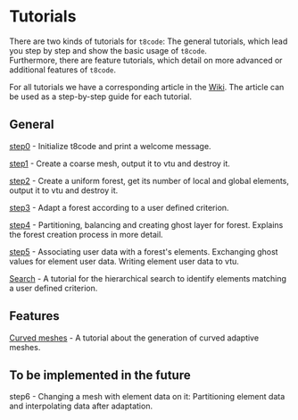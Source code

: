 # Tutorials

There are two kinds of tutorials for `t8code`: The general tutorials, which lead you step by step and show the basic usage of `t8code`.  
Furthermore, there are feature tutorials, which detail on more advanced or additional features of `t8code`. 

For all tutorials we have a corresponding article in the [Wiki](https://github.com/DLR-AMR/t8code/wiki/Tutorial---Overview). The article can be used as a step-by-step guide for each tutorial.


## General

[step0](https://github.com/DLR-AMR/t8code/wiki/Step-0---Hello-World) - 
Initialize t8code and print a welcome message.

[step1](https://github.com/DLR-AMR/t8code/wiki/Step-1---Creating-a-coarse-mesh) - 
Create a coarse mesh, output it to vtu and destroy it.

[step2](https://github.com/DLR-AMR/t8code/wiki/Step-2---Creating-a-uniform-forest) - 
Create a uniform forest, get its number of local and global elements, output it to vtu and destroy it.

[step3](https://github.com/DLR-AMR/t8code/wiki/Step-3---Adapting-a-forest) - 
Adapt a forest according to a user defined criterion.

[step4](https://github.com/DLR-AMR/t8code/wiki/Step-4---Partition,-Balance,-Ghost) - 
Partitioning, balancing and creating ghost layer for forest. Explains the forest creation process in more detail.

[step5](https://github.com/DLR-AMR/t8code/wiki/Step-5---Store-element-data) - 
Associating user data with a forest's elements. Exchanging ghost values for element user data. Writing element user data to vtu.

[Search](https://github.com/DLR-AMR/t8code/wiki/Tutorial:-Search) - 
A tutorial for the hierarchical search to identify elements matching a user defined criterion.


## Features

[Curved meshes](https://github.com/DLR-AMR/t8code/wiki/Feature---Curved-meshes) - 
A tutorial about the generation of curved adaptive meshes.
## To be implemented in the future

step6 - Changing a mesh with element data on it: Partitioning element data and interpolating data after adaptation.
